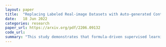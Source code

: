 ```yaml
---
layout: paper
title:  "Replacing Labeled Real-image Datasets with Auto-generated Contours"
date:   18 Jun 2022
categories: research
paper_url: https://arxiv.org/pdf/2206.09132
code_url: 
summary: "This study demonstrates that formula-driven supervised learning (FDSL) can achieve or surpass the performance of ImageNet-21k pre-training for Vision Transformers (ViTs) without using real images or relying on human or self-supervision. A ViT-Base model pre-trained with FDSL achieved 82.7% top-1 accuracy on ImageNet-1k, exceeding the 81.8% accuracy from ImageNet-21k pre-training. Synthetic images generated by FDSL circumvent issues associated with real images, offering a promising avenue for pre-training general models. Investigations suggest that simple object contours can match fractal-based dataset performance and increasing pre-training task difficulty enhances fine-tuning accuracy."
---
```


